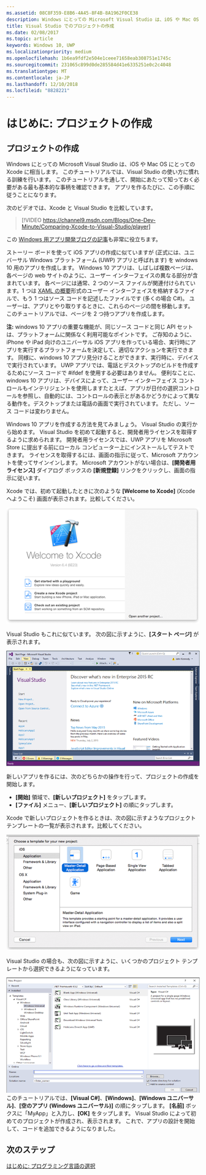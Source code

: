 ```yaml
---
ms.assetid: 08C8F359-E8B6-4A45-8F4B-8A1962F0CE38
description: Windows にとっての Microsoft Visual Studio は、iOS や Mac OS にとっての Xcode に相当します。 このチュートリアルでは、Visual Studio の使い方に慣れる訓練を行います。
title: Visual Studio でのプロジェクトの作成
ms.date: 02/08/2017
ms.topic: article
keywords: Windows 10, UWP
ms.localizationpriority: medium
ms.openlocfilehash: 1b6ea9fdf2e504e1ceee71658eab308751e1745c
ms.sourcegitcommit: 231065c899d0de285584d41e6335251e0c2c4048
ms.translationtype: MT
ms.contentlocale: ja-JP
ms.lasthandoff: 12/10/2018
ms.locfileid: "8828221"
---
```

# <a name="getting-started-creating-a-project"></a>はじめに: プロジェクトの作成

## <a name="creating-a-project"></a>プロジェクトの作成

Windows にとっての Microsoft Visual Studio は、iOS や Mac OS にとっての Xcode に相当します。 このチュートリアルでは、Visual Studio の使い方に慣れる訓練を行います。 このチュートリアルを通して、開始にあたって知っておく必要がある最も基本的な事柄を確認できます。 アプリを作るたびに、この手順に従うことになります。

次のビデオでは、Xcode と Visual Studio を比較しています。

> [!VIDEO https://channel9.msdn.com/Blogs/One-Dev-Minute/Comparing-Xcode-to-Visual-Studio/player]

この [Windows 用アプリ開発ブログの記事](https://blogs.windows.com/buildingapps/2016/01/27/visual-studio-walkthrough-for-ios-developers/)も非常に役立ちます。

ストーリー ボードを使って iOS アプリの作成に似ていますが (正式には、ユニバーサル Windows プラットフォーム (UWP) アプリと呼ばれます) を windows 10 用のアプリを作成します。 Windows 10 アプリは、しばしば複数ページは、各ページの web サイトのように、ユーザー インターフェイスの異なる部分が含まれています。 各ページには通常、2 つのソース ファイルが関連付けられています。1 つは [XAML の概要](https://msdn.microsoft.com/library/windows/apps/mt185595)形式のユーザー インターフェイスを格納するファイルで、もう 1 つはソース コードを記述したファイルです (多くの場合 C#)。 ユーザーは、アプリとやり取りするときに、これらのページの間を移動します。 このチュートリアルでは、ページを 2 つ持つアプリを作成します。

**注:** windows 10 アプリの重要な機能が、同じソース コードと同じ API セットは、プラットフォームに関係なく利用可能なポイントです。 ご存知のように、iPhone や iPad 向けのユニバーサル iOS アプリを作っている場合、実行時にアプリを実行するプラットフォームを決定して、適切なアクションを実行できます。 同様に、windows 10 アプリ見分けることができます、実行時に、デバイスで実行されています。 UWP アプリでは、電話とデスクトップのビルドを作成するためにソース コードで \#ifdef を使用する必要はありません。 便利なことに、windows 10 アプリは、デバイスによって、ユーザー インターフェイス コントロールもインテリジェントを使用しますたとえば、アプリが日付の選択コントロールを参照し、自動的には、コントロールの表示とがあるかどうかによって異なる動作を。デスクトップまたは電話の画面で実行されています。 ただし、ソース コードは変わりません。

Windows 10 アプリを作成する方法を見てみましょう。 Visual Studio の実行から始めます。 Visual Studio を初めて起動すると、開発者用ライセンスを取得するように求められます。 開発者用ライセンスでは、UWP アプリを Microsoft Store に提出する前にローカル コンピューター上にインストールしてテストできます。 ライセンスを取得するには、画面の指示に従って、Microsoft アカウントを使ってサインインします。 Microsoft アカウントがない場合は、**[開発者用ライセンス]** ダイアログ ボックスの **[新規登録]** リンクをクリックし、画面の指示に従います。

Xcode では、初めて起動したときに次のような **[Welcome to Xcode]** (Xcode へようこそ) 画面が表示されます。比較してください。

![Xcode のようこそ画面](images/ios-to-uwp/ios-to-uwp-xcode-welcome.png)

Visual Studio もこれに似ています。 次の図に示すように、**[スタート ページ]** が表示されます。

![Visual Studio のスタート画面](images/ios-to-uwp/ios-to-uwp-vs-welcome.png)

新しいアプリを作るには、次のどちらかの操作を行って、プロジェクトの作成を開始します。

-   **[開始]** 領域で、**[新しいプロジェクト]** をタップします。
-   **[ファイル]** メニュー、**[新しいプロジェクト]** の順にタップします。

Xcode で新しいプロジェクトを作るときは、次の図に示すようなプロジェクト テンプレートの一覧が表示されます。比較してください。

![Xcode のプロジェクトの新規作成ダイアログ ボックス](images/ios-to-uwp/ios-to-uwp-xcode-choose-template.png)

Visual Studio の場合も、次の図に示すように、いくつかのプロジェクト テンプレートから選択できるようになっています。

![Visual Studio の [新しいプロジェクト] ダイアログ ボックス](images/ios-to-uwp/ios-to-uwp-vs-choose-template.png)このチュートリアルでは、**[Visual C#]**、**[Windows]**、**[Windows ユニバーサル]**、**[空のアプリ (Windows ユニバーサル)]** の順にタップします。 **[名前]** ボックスに「MyApp」と入力し、**[OK]** をタップします。 Visual Studio によって初めてのプロジェクトが作成され、表示されます。 これで、アプリの設計を開始して、コードを追加できるようになりました。

## <a name="next-step"></a>次のステップ

[はじめに: プログラミング言語の選択](getting-started-choosing-a-programming-language.md)
